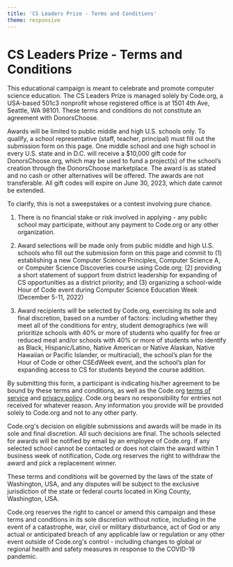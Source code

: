 ```yaml
---
title: 'CS Leaders Prize - Terms and Conditions'
theme: responsive
---
```


# CS Leaders Prize - Terms and Conditions

This educational campaign is meant to celebrate and promote computer science education. The CS Leaders Prize is managed solely by Code.org, a USA-based 501c3 nonprofit whose registered office is at 1501 4th Ave, Seattle, WA 98101. These terms and conditions do not constitute an agreement with DonorsChoose.

Awards will be limited to public middle and high U.S. schools only. To qualify, a school representative (staff, teacher, principal) must fill out the submission form on this page. One middle school and one high school in every U.S. state and in D.C. will receive a $10,000 gift code for DonorsChoose.org, which may be used to fund a project(s) of the school’s creation through the DonorsChoose marketplace. The award is as stated and no cash or other alternatives will be offered. The awards are not transferable. All gift codes will expire on June 30, 2023, which date cannot be extended.

To clarify, this is not a sweepstakes or a contest involving pure chance.

1) There is no financial stake or risk involved in applying - any public school may participate, without any payment to Code.org or any other organization.

2) Award selections will be made only from public middle and high U.S. schools who fill out the submission form on this page and commit to (1) establishing a new Computer Science Principles, Computer Science A, or Computer Science Discoveries course using Code.org; (2) providing a short statement of support from district leadership for expanding of CS opportunities as a district priority; and (3) organizing a school-wide Hour of Code event during Computer Science Education Week (December 5-11, 2022)

3) Award recipients will be selected by Code.org, exercising its sole and final discretion, based on a number of factors: including whether they meet all of the conditions for entry, student demographics (we will prioritize schools with 40% or more of students who qualify for free or reduced meal and/or schools with 40% or more of students who identify as Black, Hispanic/Latino, Native American or Native Alaskan, Native Hawaiian or Pacific Islander, or multiracial), the school’s plan for the Hour of Code or other CSEdWeek event, and the school’s plan for expanding access to CS for students beyond the course addition.

By submitting this form, a participant is indicating his/her agreement to be bound by these terms and conditions, as well as the Code.org [terms of service](/tos) and [privacy policy](/privacy). Code.org bears no responsibility for entries not received for whatever reason. Any information you provide will be provided solely to Code.org and not to any other party.

Code.org's decision on eligible submissions and awards will be made in its sole and final discretion. All such decisions are final. The schools selected for awards will be notified by email by an employee of Code.org. If any selected school cannot be contacted or does not claim the award within 1 business week of notification, Code.org reserves the right to withdraw the award and pick a replacement winner.

These terms and conditions will be governed by the laws of the state of Washington, USA, and any disputes will be subject to the exclusive jurisdiction of the state or federal courts located in King County, Washington, USA.

Code.org reserves the right to cancel or amend this campaign and these terms and conditions in its sole discretion without notice, including in the event of a catastrophe, war, civil or military disturbance, act of God or any actual or anticipated breach of any applicable law or regulation or any other event outside of Code.org's control - including changes to global or regional health and safety measures in response to the COVID-19 pandemic.
